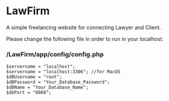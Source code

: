 # LawFirm

A simple freelancing website for connecting Lawyer and Client. 


Please change the following file in order to run in your localhost.
### /LawFirm/app/config/config.php
```
$servername = "localhost";
$servername = "localhost:3306"; //for MacOS
$dBUsername = "root";
$dBPassword = "Your_Database_Password"; 
$dBName = "Your_Database_Name"; 
$dbPort = "8080";
```
